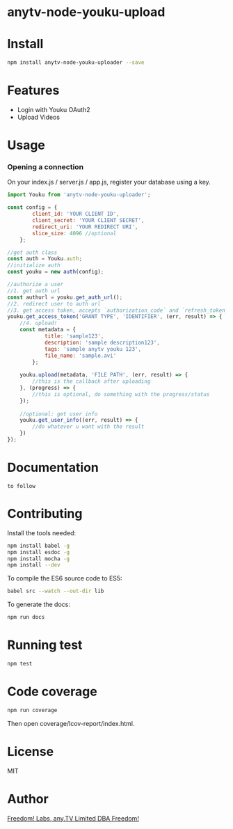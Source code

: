 # anytv-node-youku-upload

# Install

```sh
npm install anytv-node-youku-uploader --save
```

# Features

* Login with Youku OAuth2
* Upload Videos


# Usage

### Opening a connection
On your index.js / server.js / app.js, register your database using a key.
```javascript
import Youku from 'anytv-node-youku-uploader';

const config = {
        client_id: 'YOUR CLIENT ID',
        client_secret: 'YOUR CLIENT SECRET',
        redirect_uri: 'YOUR REDIRECT URI',
        slice_size: 4096 //optional
    };

//get auth class
const auth = Youku.auth;
//initialize auth
const youku = new auth(config);

//authorize a user
//1. get auth url
const authurl = youku.get_auth_url();
//2. redirect user to auth url
//3. get access token, accepts `authorization_code` and `refresh_token` as grant type
youku.get_access_token('GRANT TYPE', 'IDENTIFIER', (err, result) => {
    //4. upload!
    const metadata = {
            title: 'sample123',
            description: 'sample description123',
            tags: 'sample anytv youku 123',
            file_name: 'sample.avi'
        };
        
    youku.upload(metadata, 'FILE PATH', (err, result) => {
        //this is the callback after uploading
    }, (progress) => {
        //this is optional, do something with the progress/status
    });
    
    //optional: get user info
    youku.get_user_info((err, result) => {
        //do whatever u want with the result
    })
});

```

# Documentation
```
to follow
```

# Contributing

Install the tools needed:
```sh
npm install babel -g
npm install esdoc -g
npm install mocha -g
npm install --dev
```

To compile the ES6 source code to ES5:
```sh
babel src --watch --out-dir lib
```

To generate the docs:
```sh
npm run docs
```

# Running test

```sh
npm test
```

# Code coverage

```sh
npm run coverage
```
Then open coverage/lcov-report/index.html.

# License

MIT


# Author
[Freedom! Labs, any.TV Limited DBA Freedom!](https://www.freedom.tm)
